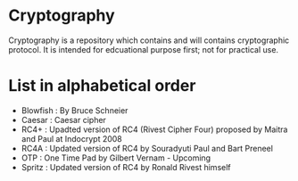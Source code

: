 # Cryptography
Cryptography is a repository which contains and will contains cryptographic protocol. It is intended for edcuational purpose first; not for practical use.

# List in alphabetical order
- Blowfish : By Bruce Schneier
- Caesar : Caesar cipher
- RC4+ : Upadted version of RC4 (Rivest Cipher Four) proposed by Maitra and Paul at Indocrypt 2008
- RC4A : Updated version of RC4 by Souradyuti Paul and Bart Preneel
- OTP : One Time Pad by Gilbert Vernam - Upcoming
- Spritz : Updated version of RC4 by Ronald Rivest himself
